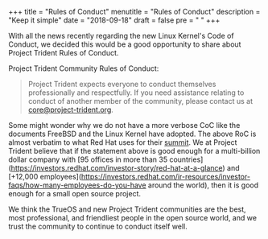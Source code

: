 +++
title = "Rules of Conduct"
menutitle = "Rules of Conduct"
description = "Keep it simple"
date = "2018-09-18"
draft = false
pre = "<i class='fa fa-gavel'></i>	"
+++

With all the news recently regarding the new Linux Kernel's Code of Conduct, we decided this would be a good opportunity to share about Project Trident Rules of Conduct.

Project Trident Community Rules of Conduct:

> Project Trident expects everyone to conduct themselves professionally and respectfully.
If you need assistance relating to conduct of another member of the community, please contact us at [core@project-trident.org](mailto:core@project-trident.org).

Some might wonder why we do not have a more verbose CoC like the documents FreeBSD and the Linux Kernel have adopted. The above RoC is almost verbatim to what Red Hat uses for their [summit](https://web.archive.org/web/20180407053213/https://www.redhat.com/it/summit/2018/about/faq). We at Project Trident believe that if the statement above is good enough for a multi-billion dollar company with [95 offices in more than 35 countries] (https://investors.redhat.com/investor-story/red-hat-at-a-glance) and [+12,000 employees](https://investors.redhat.com/ir-resources/investor-faqs/how-many-employees-do-you-have around the world), then it is good enough for a small open source project. 

We think the TrueOS and new Project Trident communities are the best, most professional, and friendliest people in the open source world, and we trust the community to continue to conduct itself well.
